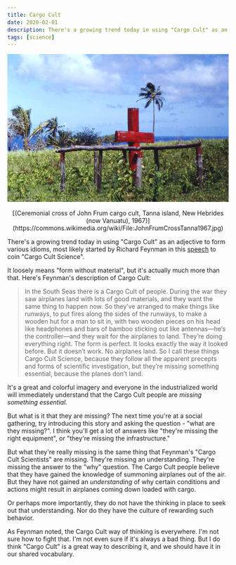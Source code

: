 ```yaml
---
title: Cargo Cult
date: 2020-02-01
description: There's a growing trend today in using "Cargo Cult" as an adjective to form various idioms, most likely started by Richard Feynman in this speech to coin "Cargo Cult Science".
tags: [science]
---
```


![](cargo-cult.jpg)
<p style="text-align: center;">
[(Ceremonial cross of John Frum cargo cult, Tanna island, New Hebrides (now Vanuatu), 1967)](https://commons.wikimedia.org/wiki/File:JohnFrumCrossTanna1967.jpg)
</p>

There's a growing trend today in using "Cargo Cult" as an adjective to form various idioms, most likely started by Richard Feynman in this [speech](http://calteches.library.caltech.edu/51/2/CargoCult.htm) to coin "Cargo Cult Science".

It loosely means "form without material", but it's actually much more than that. Here's Feynman's description of Cargo Cult:

> In the South Seas there is a Cargo Cult of people.  During the war they saw airplanes land with lots of good materials, and they want the same thing to happen now.  So they’ve arranged to make things like runways, to put fires along the sides of the runways, to make a wooden hut for a man to sit in, with two wooden pieces on his head like headphones and bars of bamboo sticking out like antennas—he’s the controller—and they wait for the airplanes to land.  They’re doing everything right.  The form is perfect.  It looks exactly the way it looked before.  But it doesn’t work.  No airplanes land.  So I call these things Cargo Cult Science, because they follow all the apparent precepts and forms of scientific investigation, but they’re missing something essential, because the planes don’t land.

It's a great and colorful imagery and everyone in the industrialized world will immediately understand that the Cargo Cult people are *missing something essential.* 

But what is it that they are missing? The next time you're at a social gathering, try introducing this story and asking the question - "what are they missing?". I think you'll get a lot of answers like "they're missing the right equipment", or "they're missing the infrastructure." 

But what they're really missing is the same thing that Feynman's "Cargo Cult Scientists" are missing. They're missing an understanding. They're missing the answer to the "why" question. The Cargo Cult people believe that they have gained the knowledge of summoning airplanes out of the air. But they have not gained an *understanding* of why certain conditions and actions might result in airplanes coming down loaded with cargo.

Or perhaps more importantly, they do not have the thinking in place to seek out that understanding. Nor do they have the culture of rewarding such behavior. 

As Feynman noted, the Cargo Cult way of thinking is everywhere. I'm not sure how to fight that. I'm not even sure if it's always a bad thing. But I do think "Cargo Cult" is a great way to describing it, and we should have it in our shared vocabulary.

